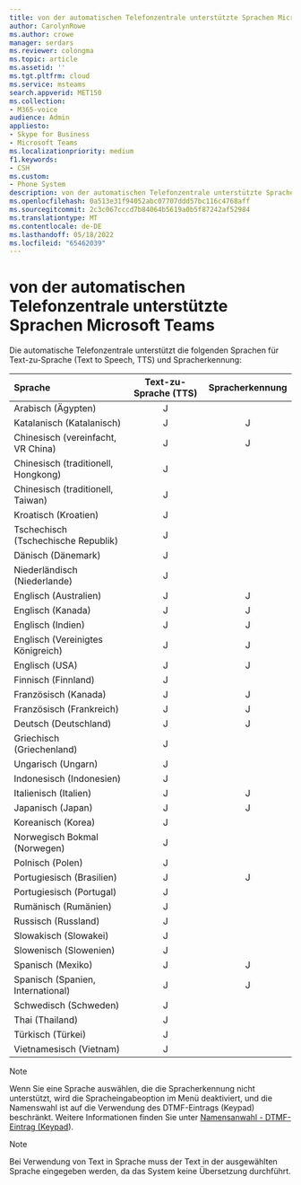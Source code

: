 ```yaml
---
title: von der automatischen Telefonzentrale unterstützte Sprachen Microsoft Teams
author: CarolynRowe
ms.author: crowe
manager: serdars
ms.reviewer: colongma
ms.topic: article
ms.assetid: ''
ms.tgt.pltfrm: cloud
ms.service: msteams
search.appverid: MET150
ms.collection:
- M365-voice
audience: Admin
appliesto:
- Skype for Business
- Microsoft Teams
ms.localizationpriority: medium
f1.keywords:
- CSH
ms.custom:
- Phone System
description: von der automatischen Telefonzentrale unterstützte Sprachen Microsoft Teams
ms.openlocfilehash: 0a513e31f94052abc07707ddd57bc116c4768aff
ms.sourcegitcommit: 2c3c067cccd7b84064b5619a0b5f87242af52984
ms.translationtype: MT
ms.contentlocale: de-DE
ms.lasthandoff: 05/18/2022
ms.locfileid: "65462039"
---
```

# <a name="microsoft-teams-auto-attendant-supported-languages"></a>von der automatischen Telefonzentrale unterstützte Sprachen Microsoft Teams

Die automatische Telefonzentrale unterstützt die folgenden Sprachen für Text-zu-Sprache (Text to Speech, TTS) und Spracherkennung:

|Sprache                                |Text-zu-Sprache (TTS)     |Spracherkennung                     |
|:---------------------------------------|:-----------------------:|:-------------------------------------:|
|Arabisch (Ägypten)                          |J                        |                                       |
|Katalanisch (Katalanisch)                       |J                        |J                                      |
|Chinesisch (vereinfacht, VR China)               |J                        |J                                      |
|Chinesisch (traditionell, Hongkong)        |J                        |                                       |
|Chinesisch (traditionell, Taiwan)           |J                        |                                       |    
|Kroatisch (Kroatien)                      |J                        |                                       |    
|Tschechisch (Tschechische Republik)                  |J                        |                                       |    
|Dänisch (Dänemark)                        |J                        |                                       |    
|Niederländisch (Niederlande)                     |J                        |                                       |    
|Englisch (Australien)                     |J                        |J                                      |
|Englisch (Kanada)                        |J                        |J                                      |
|Englisch (Indien)                         |J                        |J                                      |
|Englisch (Vereinigtes Königreich)                |J                        |J                                      |
|Englisch (USA)                 |J                        |J                                      |
|Finnisch (Finnland)                       |J                        |                                       |    
|Französisch (Kanada)                         |J                        |J                                      |
|Französisch (Frankreich)                         |J                        |J                                      |
|Deutsch (Deutschland)                        |J                        |J                                      |
|Griechisch (Griechenland)                          |J                        |                                       |
|Ungarisch (Ungarn)                     |J                        |                                       |
|Indonesisch (Indonesien)                  |J                        |                                       |
|Italienisch (Italien)                         |J                        |J                                      |
|Japanisch (Japan)                        |J                        |J                                      |
|Koreanisch (Korea)                          |J                        |                                       |    
|Norwegisch Bokmal (Norwegen)               |J                        |                                       |    
|Polnisch (Polen)                         |J                        |                                       |    
|Portugiesisch (Brasilien)                     |J                        |J                                      |
|Portugiesisch (Portugal)                   |J                        |                                       |    
|Rumänisch (Rumänien)                      |J                        |                                       |    
|Russisch (Russland)                        |J                        |                                       |    
|Slowakisch (Slowakei)                       |J                        |                                       |    
|Slowenisch (Slowenien)                    |J                        |                                       |    
|Spanisch (Mexiko)                        |J                        |J                                      |
|Spanisch (Spanien, International)          |J                        |J                                      |
|Schwedisch (Schweden)                        |J                        |                                       |    
|Thai (Thailand)                         |J                        |                                       |    
|Türkisch (Türkei)                        |J                        |                                       |    
|Vietnamesisch (Vietnam)                    |J                        |                                       |    

> [!NOTE]
> Wenn Sie eine Sprache auswählen, die die Spracherkennung nicht unterstützt, wird die Spracheingabeoption im Menü deaktiviert, und die Namenswahl ist auf die Verwendung des DTMF-Eintrags (Keypad) beschränkt. Weitere Informationen finden Sie unter [Namensanwahl - DTMF-Eintrag (Keypad](dial-voice-reference.md#dial-by-name---keypad-dtmf-entry)).

> [!NOTE]
> Bei Verwendung von Text in Sprache muss der Text in der ausgewählten Sprache eingegeben werden, da das System keine Übersetzung durchführt.
